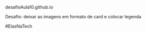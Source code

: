 desafioAula10.github.io

Desafio: deixar as imagens em formato de card e colocar legenda

#ElasNaTech
